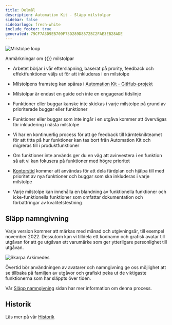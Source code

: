```yaml
---
title: Delmål
description: Automation Kit - Släpp milstolpar
sidebar: false
sidebarlogo: fresh-white
include_footer: true
generated: 79CF7A3D9EB709F73D289D8572BC2FAE3EB28ADE
---
```


![Milstolpe loop](/images/milestone-loop.png)

Anmärkningar om {{<product-name>}} milstolpar

- Arbetet börjar i vår eftersläpning, baserat på prority, feedback och effektfunktioner väljs ut för att inkluderas i en milstolpe

- Milstolpens framsteg kan spåras i [Automation Kit - GitHub-projekt](https://github.com/orgs/microsoft/projects/486)

- Milstolpar är endast en guide och inte en engagerad tidslinje

- Funktioner eller buggar kanske inte skickas i varje milstolpe på grund av prioriterade buggar eller funktioner

- Funktioner eller buggar som inte ingår i en utgåva kommer att övervägas för inkludering i nästa milstolpe

- Vi har en kontinuerlig process för att ge feedback till kärnteknikteamet för att titta på hur funktioner kan tas bort från Automation Kit och migreras till i produktfunktioner

- Om funktioner inte används ger du en väg att avinvestera i en funktion så att vi kan fokusera på funktioner med högre prioritet

- [Kontorstid](/sv/office-hours) kommer att användas för att dela färdplan och hjälpa till med prioritet av nya funktioner och buggar som ska inkluderas i varje milstolpe

- Varje milstolpe kan innehålla en blandning av funktionella funktioner och icke-funktionella funktioner som omfattar dokumentation och förbättringar av kvalitetstestning

## Släpp namngivning

Varje version kommer att märkas med månad och utgivningsår, till exempel november 2022. Dessutom kan vi tilldela ett kodnamn och grafisk avatar till utgåvan för att ge utgåvan ett varumärke som ger ytterligare personlighet till utgåvan.

![Skarpa Arkimedes](/images/sharp-archimedes.png)

Övertid bör användningen av avatarer och namngivning ge oss möjlighet att se tillbaka på familjen av utgåvor och grafiskt peka ut de viktigaste funktionerna som har släppts över tiden.

Vår [Släpp namngivning](/sv/releases/naming) sidan har mer information om denna process.

## Historik

Läs mer på vår [Historik](/sv/releases/)
